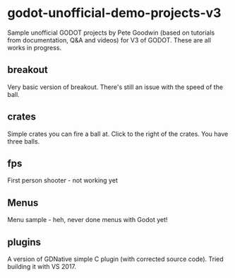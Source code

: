 # godot-unofficial-demo-projects-v3
Sample unofficial GODOT projects by Pete Goodwin (based on tutorials from documentation, Q&A and videos) for V3 of GODOT.
These are all works in progress.
## breakout
Very basic version of breakout. There's still an issue with the speed of the ball.
## crates
Simple crates you can fire a ball at. Click to the right of the crates. You have three balls.
## fps
First person shooter - not working yet
## Menus
Menu sample - heh, never done menus with Godot yet!
## plugins
A version of GDNative simple C plugin (with corrected source code). Tried building it with VS 2017.
